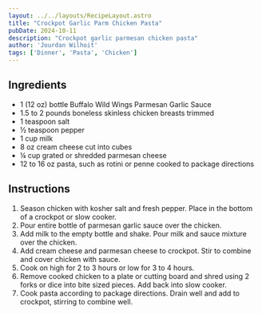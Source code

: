 ```yaml
---
layout: ../../layouts/RecipeLayout.astro
title: "Crockpot Garlic Parm Chicken Pasta"
pubDate: 2024-10-11
description: "Crockpot garlic parmesan chicken pasta"
author: 'Jourdan Wilhoit'
tags: ['Dinner', 'Pasta', 'Chicken']
---
```


<h2 class='text-2xl py-4'>Ingredients</h2>
<ul class='list-disc ms-4 ps-4 py-2'>
    <li>1 (12 oz) bottle Buffalo Wild Wings Parmesan Garlic Sauce</li>
    <li>1.5 to 2 pounds boneless skinless chicken breasts trimmed</li>
    <li>1 teaspoon salt</li>
    <li>½ teaspoon pepper</li>
    <li>1 cup milk</li>
    <li>8 oz cream cheese cut into cubes</li>
    <li>¼ cup grated or shredded parmesan cheese</li>
    <li>12 to 16 oz pasta, such as rotini or penne cooked to package directions</li>
</ul>
<h2 class='text-2xl py-4'>Instructions</h2>
<ol class='list-decimal ms-4 ps-4 py-2'>
    <li>Season chicken with kosher salt and fresh pepper. Place in the bottom of a crockpot or slow cooker.</li>
    <li>Pour entire bottle of parmesan garlic sauce over the chicken.</li>
    <li>Add milk to the empty bottle and shake. Pour milk and sauce mixture over the chicken.</li>
    <li>Add cream cheese and parmesan cheese to crockpot. Stir to combine and cover chicken with sauce.</li>
    <li>Cook on high for 2 to 3 hours or low for 3 to 4 hours.</li>
    <li>Remove cooked chicken to a plate or cutting board and shred using 2 forks or dice into bite sized pieces. Add back into slow cooker.</li>
    <li>Cook pasta according to package directions. Drain well and add to crockpot, stirring to combine well.</li>
</ol>